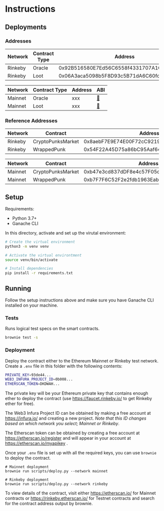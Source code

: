 # Instructions

## Deployments

### Addresses

| Network | Contract Type | Address                                    | ABI                               |
| ------- | ------------- | ------------------------------------------ | --------------------------------- |
| Rinkeby | Oracle        | 0x92B516580E7Ed56C6558f4331707A1CeDEA64D50 | [🔗](build/contracts/Oracle.json) |
| Rinkeby | Loot          | 0x06A3aca5098b5F8D93c5B71dA6C60fc31FE81EFD | [🔗](build/contracts/Loot.json)   |

| Network | Contract Type | Address | ABI                               |
| ------- | ------------- | ------- | --------------------------------- |
| Mainnet | Oracle        | xxx     | [🔗](build/contracts/Oracle.json) |
| Mainnet | Loot          | xxx     | [🔗](build/contracts/Loot.json)   |

### Reference Addresses

| Network | Contract          | Address                                    | ABI                                          |
| ------- | ----------------- | ------------------------------------------ | -------------------------------------------- |
| Rinkeby | CryptoPunksMarket | 0x8aebF7E9E74E00F72cC921947fE7d797cAFB10FF | [🔗](build/contracts/CryptoPunksMarket.json) |
| Rinkeby | WrappedPunk       | 0x54F22A45D75a86bC95Aaf64249C9528496Cd021a | [🔗](build/contracts/WrappedPunk.json)       |

| Network | Contract          | Address                                    | ABI                                          |
| ------- | ----------------- | ------------------------------------------ | -------------------------------------------- |
| Mainnet | CryptoPunksMarket | 0xb47e3cd837dDF8e4c57F05d70Ab865de6e193BBB | [🔗](build/contracts/CryptoPunksMarket.json) |
| Mainnet | WrappedPunk       | 0xb7F7F6C52F2e2fdb1963Eab30438024864c313F6 | [🔗](build/contracts/WrappedPunk.json)       |

## Setup

Requirements:

- Python 3.7+
- Ganache CLI

In this directory, activate and set up the virutal environment:

```bash
# Create the virtual environment
python3 -m venv venv

# Activate the virtual environtment
source venv/bin/activate

# Install dependencies
pip install -r requirements.txt
```

## Running

Follow the setup instructions above and make sure you have Ganache CLI installed on your machine.

### Tests

Runs logical test specs on the smart contracts.

```bash
brownie test -s
```

### Deployment

Deploy the contract either to the Ethereum Mainnet or Rinkeby test network. Create a `.env` file in this folder with the following contents:

```bash
PRIVATE_KEY=93de44...
WEB3_INFURA_PROJECT_ID=0b008...
ETHERSCAN_TOKEN=DKDWAH...
```

The private key will be your Ethereum private key that contains enough ether to deploy the contract (use https://faucet.rinkeby.io/ to get Rinkeby ether for free).

The Web3 Infura Project ID can be obtained by making a free account at https://infura.io/ and creating a new project. _Note that this ID changes based on which network you select; Mainnet or Rinkeby_.

The Etherscan token can be obtained by creating a free account at https://etherscan.io/register and will appear in your account at https://etherscan.io/myapikey .

Once your `.env` file is set up with all the required keys, you can use `brownie` to deploy the contract.

```
# Mainnet deployment
brownie run scripts/deploy.py --network mainnet

# Rinkeby deployment
brownie run scripts/deploy.py --network rinkeby
```

To view details of the contract, visit either https://etherscan.io/ for Mainnet contracts or https://rinkeby.etherscan.io/ for Testnet contracts and search for the contract address output by brownie.
